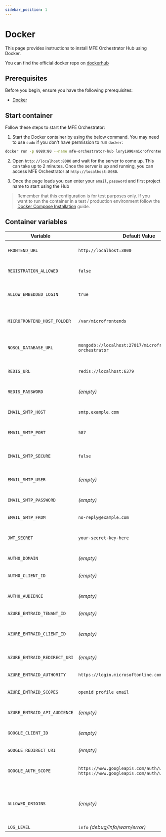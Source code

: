 ```yaml
---
sidebar_position: 1
---
```

# Docker
This page provides instructions to install MFE Orchestrator Hub using Docker.

You can find the official docker repo on [dockerhub](https://hub.docker.com/r/lory1990/microfrontend-orchestrator-hub)

## Prerequisites

Before you begin, ensure you have the following prerequisites:

- [Docker](https://docs.docker.com/get-started/get-docker/)

## Start container

Follow these steps to start the MFE Orchestrator:

1. Start the Docker container by using the below command. You may need to use `sudo` if you don't have permission to run `docker`:
```bash
docker run -p 8080:80 --name mfe-orchestrator-hub lory1990/microfrontend-orchestrator-hub:latest -d
```
2.  Open `http://localhost:8080` and wait for the server to come up. This can take up to 2 minutes. Once the server is up and running, you can access MFE Orchestrator at `http://localhost:8080`.

3. Once the page loads you can enter your `email`, `password` and first project name to start using the Hub

> Remember that this configuration is for test purposes only. If you want to run the container in a test / production environment follow the [Docker Compose Installation](./docker-compose.md) guide.

## Container variables
| Variable | Default Value | Description |
|-----------|---------------|-------------|
| `FRONTEND_URL` | `http://localhost:3000` | URL of the frontend application. |
| `REGISTRATION_ALLOWED` | `false` | If `true`, allows new user registration. |
| `ALLOW_EMBEDDED_LOGIN` | `true` | If `true`, enables the login system within the application. |
| `MICROFRONTEND_HOST_FOLDER`| `/var/microfrontends` | Folder containing the host microfrontends. |
| `NOSQL_DATABASE_URL` | `mongodb://localhost:27017/microfrontend-orchestrator` | MongoDB database connection URL. |
| `REDIS_URL` | `redis://localhost:6379` | Redis server connection URL. |
| `REDIS_PASSWORD` | *(empty)* | Password for Redis access (if set). |
| `EMAIL_SMTP_HOST` | `smtp.example.com` | SMTP server host for sending emails. |
| `EMAIL_SMTP_PORT` | `587` | SMTP server port (e.g., 587 for TLS). |
| `EMAIL_SMTP_SECURE` | `false` | If `true`, uses secure connection (SSL/TLS). |
| `EMAIL_SMTP_USER` | *(empty)* | Username for SMTP authentication. |
| `EMAIL_SMTP_PASSWORD` | *(empty)* | Password for SMTP authentication. |
| `EMAIL_SMTP_FROM` | `no-reply@example.com` | Sender email address. |
| `JWT_SECRET` | `your-secret-key-here` | Secret key for JWT generation and validation. |
| `AUTH0_DOMAIN` | *(empty)* | Auth0 tenant domain. |
| `AUTH0_CLIENT_ID` | *(empty)* | Client ID of the Auth0 application. |
| `AUTH0_AUDIENCE` | *(empty)* | API Audience configured in Auth0. |
| `AZURE_ENTRAID_TENANT_ID` | *(empty)* | Azure Entra ID tenant ID. |
| `AZURE_ENTRAID_CLIENT_ID` | *(empty)* | Client ID of the registered Azure application. |
| `AZURE_ENTRAID_REDIRECT_URI` | *(empty)* | Redirect URI for Azure authentication. |
| `AZURE_ENTRAID_AUTHORITY` | `https://login.microsoftonline.com` | Authentication authority URL. |
| `AZURE_ENTRAID_SCOPES` | `openid profile email` | Required scopes during login. |
| `AZURE_ENTRAID_API_AUDIENCE` | *(empty)* | Protected API identifier in Azure. |
| `GOOGLE_CLIENT_ID` | *(empty)* | Client ID for Google OAuth authentication. |
| `GOOGLE_REDIRECT_URI` | *(empty)* | Redirect URI for Google OAuth. |
| `GOOGLE_AUTH_SCOPE` | `https://www.googleapis.com/auth/userinfo.email https://www.googleapis.com/auth/userinfo.profile` | Required scopes to get Google email and profile. |
| `ALLOWED_ORIGINS` | *(empty)* | List of allowed URLs for cross-origin requests comma separated. |
| `LOG_LEVEL` | `info` *(debug/info/warn/error)* | Logging level. |

